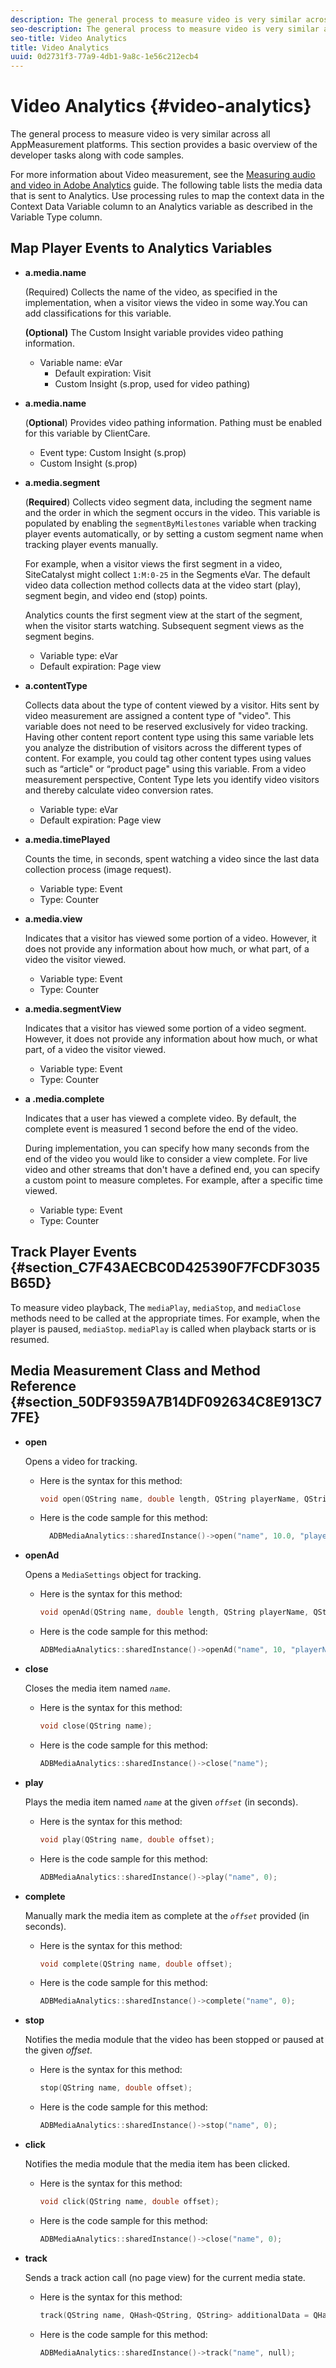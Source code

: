 ```yaml
---
description: The general process to measure video is very similar across all AppMeasurement platforms. This section provides a basic overview of the developer tasks along with code samples.
seo-description: The general process to measure video is very similar across all AppMeasurement platforms. This section provides a basic overview of the developer tasks along with code samples.
seo-title: Video Analytics
title: Video Analytics
uuid: 0d2731f3-77a9-4db1-9a8c-1e56c212ecb4
---
```


# Video Analytics {#video-analytics}

The general process to measure video is very similar across all AppMeasurement platforms. This section provides a basic overview of the developer tasks along with code samples.

For more information about Video measurement, see the [Measuring audio and video in Adobe Analytics](https://docs.adobe.com/content/help/en/media-analytics/using/media-overview.html) guide.  The following table lists the media data that is sent to Analytics. Use processing rules to map the context data in the Context Data Variable column to an Analytics variable as described in the Variable Type column. 

## Map Player Events to Analytics Variables

* **a.media.name**

  (Required) Collects the name of the video, as specified in the implementation, when a visitor views the video in some way.You can add classifications for this variable.
  
  **(Optional)** The Custom Insight variable provides video pathing information. 

  * Variable name: eVar 
    * Default expiration: Visit
    * Custom Insight (s.prop, used for video pathing)

* **a.media.name**

  (**Optional**) Provides video pathing information. Pathing must be enabled for this variable by ClientCare. 
  
  * Event type: Custom Insight (s.prop)
  * Custom Insight (s.prop)

* **a.media.segment**

  (**Required**) Collects video segment data, including the segment name and the order in which the segment occurs in the video. This variable is populated by enabling the `segmentByMilestones` variable when tracking player events automatically, or by setting a custom segment name when tracking player events manually. 
  
  For example, when a visitor views the first segment in a video, SiteCatalyst might collect `1:M:0-25` in the Segments eVar. The default video data collection method collects data at the video start (play), segment begin, and video end (stop) points. 
  
  Analytics counts the first segment view at the start of the segment, when the visitor starts watching. Subsequent segment views as the segment begins. 

  * Variable type: eVar
  * Default expiration: Page view

* **a.contentType**

  Collects data about the type of content viewed by a visitor. Hits sent by video measurement are assigned a content type of "video". This variable does not need to be reserved exclusively for video tracking. Having other content report content type using this same variable lets you analyze the distribution of visitors across the different types of content. For example, you could tag other content types using values such as “article" or “product page" using this variable. From a video measurement perspective, Content Type lets you identify video visitors and thereby calculate video conversion rates. 

  * Variable type: eVar
  * Default expiration: Page view 

* **a.media.timePlayed**

  Counts the time, in seconds, spent watching a video since the last data collection process (image request). 

  * Variable type: Event
  * Type: Counter

* **a.media.view**

  Indicates that a visitor has viewed some portion of a video. However, it does not provide any information about how much, or what part, of a video the visitor viewed. 

  * Variable type: Event
  * Type: Counter 

* **a.media.segmentView**

  Indicates that a visitor has viewed some portion of a video segment. However, it does not provide any information about how much, or what part, of a video the visitor viewed. 

  * Variable type: Event
  * Type: Counter

* **a .media.complete**

  Indicates that a user has viewed a complete video. By default, the complete event is measured 1 second before the end of the video. </p> <p>During implementation, you can specify how many seconds from the end of the video you would like to consider a view complete. For live video and other streams that don't have a defined end, you can specify a custom point to measure completes. For example, after a specific time viewed. 

  * Variable type: Event
  * Type: Counter

## Track Player Events {#section_C7F43AECBC0D425390F7FCDF3035B65D}

To measure video playback, The `mediaPlay`, `mediaStop`, and `mediaClose` methods need to be called at the appropriate times. For example, when the player is paused, `mediaStop`. `mediaPlay` is called when playback starts or is resumed.

## Media Measurement Class and Method Reference {#section_50DF9359A7B14DF092634C8E913C77FE}

* **open**

  Opens a video for tracking. 

  * Here is the syntax for this method:

    ```cpp
    void open(QString name, double length, QString playerName, QString playerID = QString()); 
    ```

  * Here is the code sample for this method:

    ```cpp
      ADBMediaAnalytics::sharedInstance()->open("name", 10.0, "playerName", "playerID"); 
      ```

* **openAd**

  Opens a `MediaSettings` object for tracking. 

  * Here is the syntax for this method:

    ```cpp
    void openAd(QString name, double length, QString playerName, QString parentName, QString parentPod, double parentPodPosition, QString CPM); 
    ```

  * Here is the code sample for this method:

    ```cpp
    ADBMediaAnalytics::sharedInstance()->openAd("name", 10, "playerName", "parentName", "podName", 0, "CPM"); 
    ```

* **close**

  Closes the media item named *`name`*. 

  * Here is the syntax for this method:

    ```cpp
    void close(QString name);
    ```

  * Here is the code sample for this method:

    ```cpp
    ADBMediaAnalytics::sharedInstance()->close("name");
    ```

* **play**

  Plays the media item named *`name`* at the given *`offset`* (in seconds). 

  * Here is the syntax for this method:

    ```cpp
    void play(QString name, double offset);
    ```

  * Here is the code sample for this method:

    ```cpp
    ADBMediaAnalytics::sharedInstance()->play("name", 0); 
    ```

* **complete**

  Manually mark the media item as complete at the *`offset`* provided (in seconds). 

  * Here is the syntax for this method:

    ```cpp
    void complete(QString name, double offset);
    ```

  * Here is the code sample for this method:

    ```cpp
    ADBMediaAnalytics::sharedInstance()->complete("name", 0);
    ```

* **stop**

  Notifies the media module that the video has been stopped or paused at the given *offset*.

  * Here is the syntax for this method:

    ```cpp
    stop(QString name, double offset);
    ```

  * Here is the code sample for this method:

    ```cpp
    ADBMediaAnalytics::sharedInstance()->stop("name", 0);
    ```

* **click**

  Notifies the media module that the media item has been clicked.

  * Here is the syntax for this method:

    ```cpp
    void click(QString name, double offset);
    ```

  * Here is the code sample for this method:

    ```cpp
    ADBMediaAnalytics::sharedInstance()->close("name", 0);
    ```

* **track**

  Sends a track action call (no page view) for the current media state. 

  * Here is the syntax for this method:

    ```cpp
    track(QString name, QHash<QString, QString> additionalData = QHash<QString, QString>()); 
    ```

  * Here is the code sample for this method:

    ```cpp
    ADBMediaAnalytics::sharedInstance()->track("name", null);
    ```
